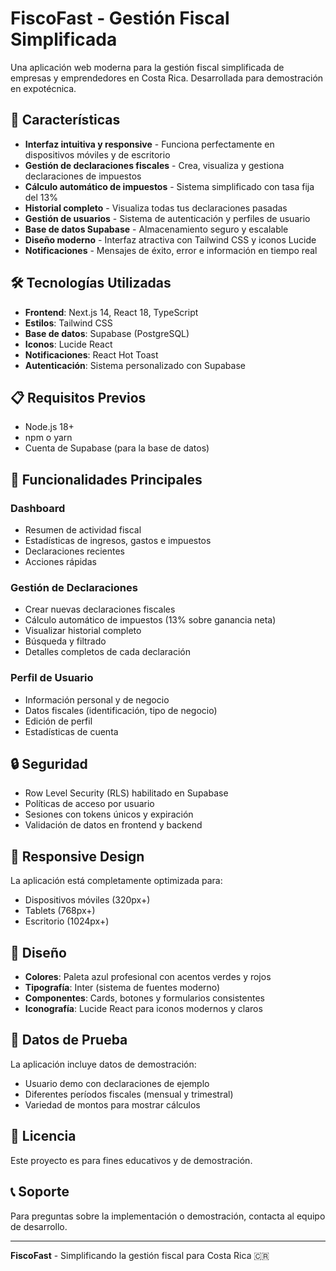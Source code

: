 # FiscoFast - Gestión Fiscal Simplificada

Una aplicación web moderna para la gestión fiscal simplificada de empresas y emprendedores en Costa Rica. Desarrollada para demostración en expotécnica.

## 🚀 Características

- **Interfaz intuitiva y responsive** - Funciona perfectamente en dispositivos móviles y de escritorio
- **Gestión de declaraciones fiscales** - Crea, visualiza y gestiona declaraciones de impuestos
- **Cálculo automático de impuestos** - Sistema simplificado con tasa fija del 13%
- **Historial completo** - Visualiza todas tus declaraciones pasadas
- **Gestión de usuarios** - Sistema de autenticación y perfiles de usuario
- **Base de datos Supabase** - Almacenamiento seguro y escalable
- **Diseño moderno** - Interfaz atractiva con Tailwind CSS y iconos Lucide
- **Notificaciones** - Mensajes de éxito, error e información en tiempo real

## 🛠️ Tecnologías Utilizadas

- **Frontend**: Next.js 14, React 18, TypeScript
- **Estilos**: Tailwind CSS
- **Base de datos**: Supabase (PostgreSQL)
- **Iconos**: Lucide React
- **Notificaciones**: React Hot Toast
- **Autenticación**: Sistema personalizado con Supabase

## 📋 Requisitos Previos

- Node.js 18+ 
- npm o yarn
- Cuenta de Supabase (para la base de datos)

## 🎯 Funcionalidades Principales

### Dashboard
- Resumen de actividad fiscal
- Estadísticas de ingresos, gastos e impuestos
- Declaraciones recientes
- Acciones rápidas

### Gestión de Declaraciones
- Crear nuevas declaraciones fiscales
- Cálculo automático de impuestos (13% sobre ganancia neta)
- Visualizar historial completo
- Búsqueda y filtrado
- Detalles completos de cada declaración

### Perfil de Usuario
- Información personal y de negocio
- Datos fiscales (identificación, tipo de negocio)
- Edición de perfil
- Estadísticas de cuenta

## 🔒 Seguridad

- Row Level Security (RLS) habilitado en Supabase
- Políticas de acceso por usuario
- Sesiones con tokens únicos y expiración
- Validación de datos en frontend y backend

## 📱 Responsive Design

La aplicación está completamente optimizada para:
- Dispositivos móviles (320px+)
- Tablets (768px+)
- Escritorio (1024px+)

## 🎨 Diseño

- **Colores**: Paleta azul profesional con acentos verdes y rojos
- **Tipografía**: Inter (sistema de fuentes moderno)
- **Componentes**: Cards, botones y formularios consistentes
- **Iconografía**: Lucide React para iconos modernos y claros

## 🧪 Datos de Prueba

La aplicación incluye datos de demostración:
- Usuario demo con declaraciones de ejemplo
- Diferentes períodos fiscales (mensual y trimestral)
- Variedad de montos para mostrar cálculos

## 📄 Licencia

Este proyecto es para fines educativos y de demostración.

## 📞 Soporte

Para preguntas sobre la implementación o demostración, contacta al equipo de desarrollo.

---

**FiscoFast** - Simplificando la gestión fiscal para Costa Rica 🇨🇷
